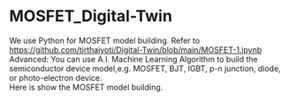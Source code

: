 # MOSFET_Digital-Twin 
We use Python for MOSFET model building. Refer to https://github.com/tirthajyoti/Digital-Twin/blob/main/MOSFET-1.ipynb   
Advanced: You can use A.I. Machine Learning Algorithm to build the semiconductor device model,e.g. MOSFET, BJT, IGBT, p-n junction, diode, or photo-electron device.   
Here is show the MOSFET model building.
